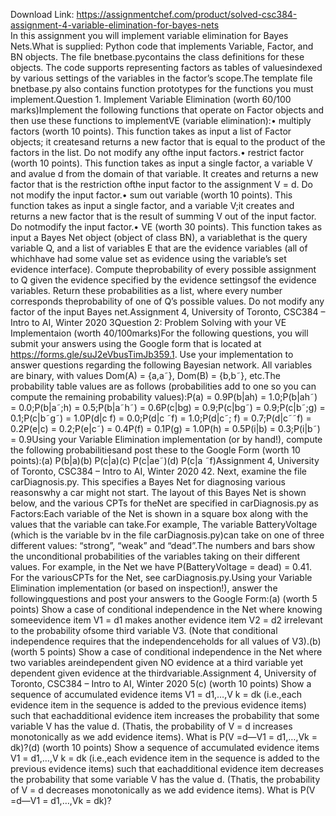 Download Link: https://assignmentchef.com/product/solved-csc384-assignment-4-variable-elimination-for-bayes-nets
<br>
In this assignment you will implement variable elimination for Bayes Nets.What is supplied: Python code that implements Variable, Factor, and BN objects. The file bnetbase.pycontains the class definitions for these objects. The code supports representing factors as tables of valuesindexed by various settings of the variables in the factor’s scope.The template file bnetbase.py also contains function prototypes for the functions you must implement.Question 1. Implement Variable Elimination (worth 60/100 marks)Implement the following functions that operate on Factor objects and then use these functions to implementVE (variable elimination):• multiply factors (worth 10 points). This function takes as input a list of Factor objects; it createsand returns a new factor that is equal to the product of the factors in the list. Do not modify any ofthe input factors.• restrict factor (worth 10 points). This function takes as input a single factor, a variable V and avalue d from the domain of that variable. It creates and returns a new factor that is the restriction ofthe input factor to the assignment V = d. Do not modify the input factor.• sum out variable (worth 10 points). This function takes as input a single factor, and a variable V;it creates and returns a new factor that is the result of summing V out of the input factor. Do notmodify the input factor.• VE (worth 30 points). This function takes as input a Bayes Net object (object of class BN), a variablethat is the query variable Q, and a list of variables E that are the evidence variables (all of whichhave had some value set as evidence using the variable’s set evidence interface). Compute theprobability of every possible assignment to Q given the evidence specified by the evidence settingsof the evidence variables. Return these probabilities as a list, where every number corresponds theprobability of one of Q’s possible values. Do not modify any factor of the input Bayes net.Assignment 4, University of Toronto, CSC384 – Intro to AI, Winter 2020 3Question 2: Problem Solving with your VE Implementaion (worth 40/100marks)For the following questions, you will submit your answers using the Google form that is located at https://forms.gle/suJ2eVbusTimJb359.1. Use your implementation to answer questions regarding the following Bayesian network. All variables are binary, with values Dom(A) = {a,a˜}, Dom(B) = {b,b˜}, etc.The probability table values are as follows (probabilities add to one so you can compute the remaining probability values):P(a) = 0.9P(b|ah) = 1.0;P(b|ah˜) = 0.0;P(b|a˜;h) = 0.5;P(b|a˜h˜) = 0.6P(c|bg) = 0.9;P(c|bg˜) = 0.9;P(c|b˜;g) = 0.1;P(c|b˜g˜) = 1.0P(d|c f) = 0.0;P(d|c ˜f) = 1.0;P(d|c˜; f) = 0.7;P(d|c˜˜f) = 0.2P(e|c) = 0.2;P(e|c˜) = 0.4P(f) = 0.1P(g) = 1.0P(h) = 0.5P(i|b) = 0.3;P(i|b˜) = 0.9Using your Variable Elimination implementation (or by hand!), compute the following probabilitiesand post these to the Google Form (worth 10 points):(a) P(b|a)(b) P(c|a)(c) P(c|ae˜)(d) P(c|a ˜f)Assignment 4, University of Toronto, CSC384 – Intro to AI, Winter 2020 42. Next, examine the file carDiagnosis.py. This specifies a Bayes Net for diagnosing various reasonswhy a car might not start. The layout of this Bayes Net is shown below, and the various CPTs for theNet are specified in carDiagnosis.py as Factors:Each variable of the Net is shown in a square box along with the values that the variable can take.For example, The variable BatteryVoltage (which is the variable bv in the file carDiagnosis.py)can take on one of three different values: “strong”, “weak” and “dead”.The numbers and bars show the unconditional probabilities of the variables taking on their different values. For example, in the Net we have P(BatteryVoltage = dead) = 0.41. For the variousCPTs for the Net, see carDiagnosis.py.Using your Variable Elimination implementation (or based on inspection!), answer the followingquestions and post your answers to the Google Form:(a) (worth 5 points) Show a case of conditional independence in the Net where knowing someevidence item V1 = d1 makes another evidence item V2 = d2 irrelevant to the probability ofsome third variable V3. (Note that conditional independence requires that the independenceholds for all values of V3).(b) (worth 5 points) Show a case of conditional independence in the Net where two variables areindependent given NO evidence at a third variable yet dependent given evidence at the thirdvariable.Assignment 4, University of Toronto, CSC384 – Intro to AI, Winter 2020 5(c) (worth 10 points) Show a sequence of accumulated evidence items V1 = d1,…,V k = dk (i.e.,each evidence item in the sequence is added to the previous evidence items) such that eachadditional evidence item increases the probability that some variable V has the value d. (Thatis, the probability of V = d increases monotonically as we add evidence items). What is P(V =d—V1 = d1,…,Vk = dk)?(d) (worth 10 points) Show a sequence of accumulated evidence items V1 = d1,…,V k = dk (i.e.,each evidence item in the sequence is added to the previous evidence items) such that eachadditional evidence item decreases the probability that some variable V has the value d. (Thatis, the probability of V = d decreases monotonically as we add evidence items). What is P(V =d—V1 = d1,…,Vk = dk)?